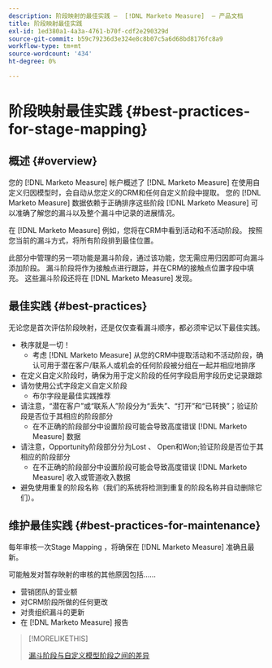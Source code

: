 ```yaml
---
description: 阶段映射的最佳实践 —  [!DNL Marketo Measure]  — 产品文档
title: 阶段映射最佳实践
exl-id: 1ed380a1-4a3a-4761-b70f-cdf2e290329d
source-git-commit: b59c79236d3e324e8c8b07c5a6d68bd8176fc8a9
workflow-type: tm+mt
source-wordcount: '434'
ht-degree: 0%

---
```


# 阶段映射最佳实践 {#best-practices-for-stage-mapping}

## 概述 {#overview}

您的 [!DNL Marketo Measure] 帐户概述了 [!DNL Marketo Measure] 在使用自定义归因模型时，会自动从您定义的CRM和任何自定义阶段中提取。 您的 [!DNL Marketo Measure] 数据依赖于正确排序这些阶段 [!DNL Marketo Measure] 可以准确了解您的漏斗以及整个漏斗中记录的进展情况。

在 [!DNL Marketo Measure] 例如，您将在CRM中看到活动和不活动阶段。 按照您当前的漏斗方式，将所有阶段排到最佳位置。

此部分中管理的另一项功能是漏斗阶段，通过该功能，您无需应用归因即可向漏斗添加阶段。 漏斗阶段将作为接触点进行跟踪，并在CRM的接触点位置字段中填充。 这些漏斗阶段还将在 [!DNL Marketo Measure] 发现。

## 最佳实践 {#best-practices}

无论您是首次评估阶段映射，还是仅仅查看漏斗顺序，都必须牢记以下最佳实践。

* 秩序就是一切！
   * 考虑 [!DNL Marketo Measure] 从您的CRM中提取活动和不活动阶段，确认可用于潜在客户/联系人或机会的任何阶段被分组在一起并相应地排序
* 在定义自定义阶段时，确保为用于定义阶段的任何字段启用字段历史记录跟踪
* 请勿使用公式字段定义自定义阶段
   * 布尔字段是最佳实践推荐
* 请注意，“潜在客户”或“联系人”阶段分为“丢失”、“打开”和“已转换”；验证阶段是否位于其相应的阶段部分
   * 在不正确的阶段部分中设置阶段可能会导致高度错误 [!DNL Marketo Measure] 数据
* 请注意，Opportunity阶段部分分为Lost 、 Open和Won;验证阶段是否位于其相应的阶段部分
   * 在不正确的阶段部分中设置阶段可能会导致高度错误 [!DNL Marketo Measure] 收入或管道收入数据
* 避免使用重复的阶段名称（我们的系统将检测到重复的阶段名称并自动删除它们）。

## 维护最佳实践 {#best-practices-for-maintenance}

每年审核一次Stage Mapping ，将确保在 [!DNL Marketo Measure] 准确且最新。

可能触发对暂存映射的审核的其他原因包括……

* 营销团队的营业额
* 对CRM阶段所做的任何更改
* 对贵组织漏斗的更新
* 在 [!DNL Marketo Measure] 报告

>[!MORELIKETHIS]
>
>[漏斗阶段与自定义模型阶段之间的差异](/help/advanced-marketo-measure-features/custom-attribution-models/custom-attribution-model-and-setup.md#the-difference-between-funnel-stages-and-custom-model-stages)
